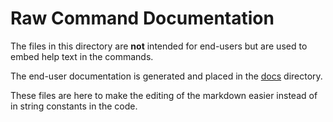 # Raw Command Documentation

The files in this directory are **not** intended for end-users but are
used to embed help text in the commands.

The end-user documentation is generated and placed in the
[docs](../../docs/) directory.

These files are here to make the editing of the markdown easier instead
of in string constants in the code.